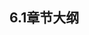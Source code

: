 
## 6.1章节大纲
	
<Markmap localtion="/markmap/environment/centos/chapter/centos7-outline5-chapter6.html"/>
